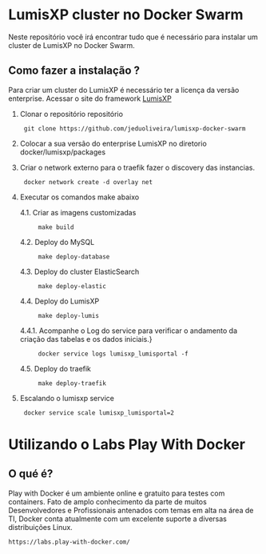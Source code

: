 LumisXP cluster no Docker Swarm 
=============================

Neste repositório você irá encontrar tudo que é necessário para instalar um cluster de LumisXP no Docker Swarm.


Como fazer a instalação ? 
--------------

Para criar um cluster do LumisXP é necessário ter a licença da versão enterprise. Acessar o site do framework [LumisXP](https://lumisportal.lumis.com.br)

1. Clonar o repositório repositório 

        git clone https://github.com/jeduoliveira/lumisxp-docker-swarm

2. Colocar a sua versão do enterprise LumisXP no diretorio docker/lumisxp/packages

3. Criar o network externo para o traefik fazer o discovery das instancias.

        docker network create -d overlay net

4. Executar os comandos make abaixo

    4.1. Criar as imagens customizadas
        
            make build

    4.2. Deploy do MySQL 

            make deploy-database

    4.3. Deploy do cluster ElasticSearch 
    
            make deploy-elastic

    4.4. Deploy do LumisXP 
    
            make deploy-lumis
            
    4.4.1. Acompanhe o Log do service para verificar o andamento da criação das tabelas e os dados iniciais.}

            docker service logs lumisxp_lumisportal -f 

    4.5. Deploy do traefik 
    
            make deploy-traefik

5. Escalando o lumisxp service

        docker service scale lumisxp_lumisportal=2


Utilizando o Labs Play With Docker
=================================

O qué é?
-----
Play with Docker é um ambiente online e gratuito para testes com containers. Fato de amplo conhecimento da parte de muitos Desenvolvedores e Profissionais antenados com temas em alta na área de TI, Docker conta atualmente com um excelente suporte a diversas distribuições Linux.

```https://labs.play-with-docker.com/```
